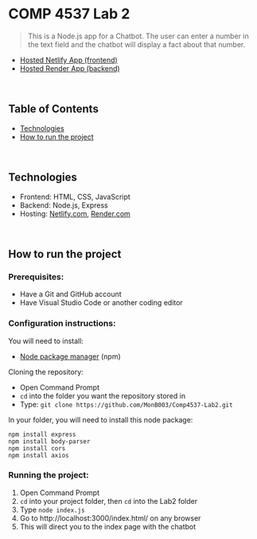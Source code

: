 # COMP 4537 Lab 2
> This is a Node.js app for a Chatbot. The user can enter a number in the text field and the chatbot will display a fact about that number.

- [Hosted Netlify App (frontend)](https://comp4537-lab2-monb.netlify.app/html/index.html)
- [Hosted Render App (backend)](https://comp4537-lab2-monb.onrender.com/index.html/)

<br>

## Table of Contents
- [Technologies](#technologies)
- [How to run the project](#how-to-run-project)

<br>

## Technologies
* Frontend: HTML, CSS, JavaScript
* Backend: Node.js, Express
* Hosting: [Netlify.com](https://www.netlify.com/), [Render.com](https://render.com/)

<br>

## <a id="how-to-run-project">How to run the project</a>
### Prerequisites:
- Have a Git and GitHub account
- Have Visual Studio Code or another coding editor

### Configuration instructions:

You will need to install:
- [Node package manager](https://nodejs.org/en/download/) (npm)

Cloning the repository:
- Open Command Prompt 
- `cd` into the folder you want the repository stored in
- Type: `git clone https://github.com/MonB003/Comp4537-Lab2.git`

In your folder, you will need to install this node package:
```
npm install express
npm install body-parser
npm install cors
npm install axios
```

### Running the project:
1. Open Command Prompt
2. `cd` into your project folder, then `cd` into the Lab2 folder
3. Type `node index.js`
4. Go to http://localhost:3000/index.html/ on any browser
5. This will direct you to the index page with the chatbot
